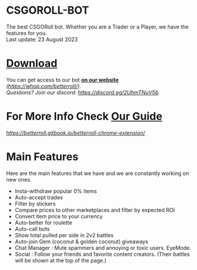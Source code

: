 # CSGOROLL-BOT
The best CSGORoll bot. Whether you are a Trader or a Player, we have the features for you. </br>
Last update: 23 August 2023

# <a href="https://whop.com/betterroll/">Download</a>
You can get access to our bot <strong><a href="https://whop.com/betterroll/">on our website</a></strong> *(https://whop.com/betterroll/)*.</br>
*Questions? Join our discord: https://discord.gg/2UhmTNuV5b.*

# For More Info Check <strong><a href="https://betterroll.gitbook.io/betterroll-chrome-extension/">Our Guide</a></strong> 
*https://betterroll.gitbook.io/betterroll-chrome-extension/*

# Main Features
Here are the main features that we have and we are constantly working on new ones.
- Insta-withdraw popular 0% items
- Auto-accept trades
- Filter by stickers
- Compare prices to other marketplaces and filter by expected ROI
- Convert item price to your currency
- Auto-better for roulette
- Auto-call bots
- Show total pulled per side in 2v2 battles
- Auto-join Gem (coconut & golden coconut) giveaways
- Chat Manager : Mute spammers and annoying or toxic users. EyeMode.
- Social : Follow your friends and favorite content creators. (Their battles will be shown at the top of the page.)
